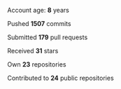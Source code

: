 Account age: **8** years

Pushed **1507** commits

Submitted **179** pull requests

Received **31** stars

Own **23** repositories

Contributed to **24** public repositories
